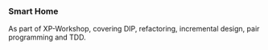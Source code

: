 ### Smart Home

As part of XP-Workshop, covering DIP, refactoring, incremental design, pair programming and TDD.
